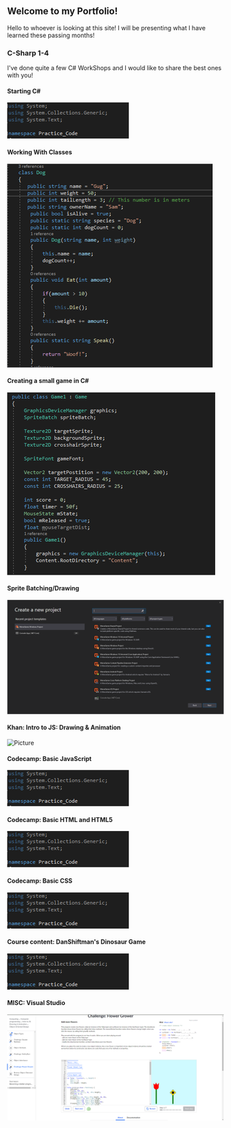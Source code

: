 ## Welcome to my Portfolio! 
<p>Hello to whoever is looking at this site! I will be presenting what I have learned these passing months!</p>


### C-Sharp 1-4

<p> I've done quite a few C# WorkShops and I would like to share the best ones with you!</p>


#### Starting C#
![Picture](Capture2.PNG)
#### Working With Classes
![Picture](Capture.PNG)
#### Creating a small game in C#
![Picture](Capture123.PNG)
#### Sprite Batching/Drawing 
![Picture](Epic1.PNG)
#### Khan: Intro to JS: Drawing & Animation
![Picture]()
#### Codecamp: Basic JavaScript
![Picture](Capture2.PNG)
#### Codecamp: Basic HTML and HTML5
![Picture](Capture2.PNG)
#### Codecamp: Basic CSS
![Picture](Capture2.PNG)
#### Course content: DanShiftman's Dinosaur Game
![Picture](Capture2.PNG)
#### MISC: Visual Studio
![Picture](Epic2.PNG)
